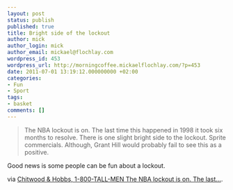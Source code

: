 ```yaml
---
layout: post
status: publish
published: true
title: Bright side of the lockout
author: mick
author_login: mick
author_email: mickael@flochlay.com
wordpress_id: 453
wordpress_url: http://morningcoffee.mickaelflochlay.com/?p=453
date: 2011-07-01 13:19:12.000000000 +02:00
categories:
- Fun
- Sport
tags:
- basket
comments: []
---
```

<blockquote>The NBA lockout is on. The last time this happened in 1998 it took six months to resolve. There is one slight bright side to the lockout. Sprite commercials. Although, Grant Hill would probably fail to see this as a positive.</blockquote>
Good news is some people can be fun about a lockout.

via <a href="http://chitwoodandhobbs.com/post/7091472945/1-800-tall-men">Chitwood &amp; Hobbs, 1-800-TALL-MEN The NBA lockout is on. The last...</a>.
